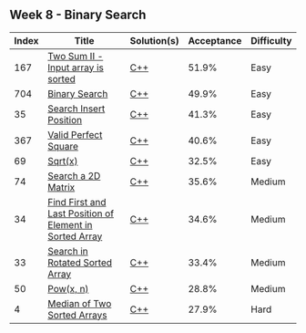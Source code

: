 ## Week 8 - Binary Search
Index|Title|Solution(s)|Acceptance|Difficulty
-|-|-|-|-
167|[Two Sum II - Input array is sorted](https://leetcode.com/problems/two-sum-ii---input-array-is-sorted)|[C++](./167.two-sum-ii-input-array-is-sorted.cpp)|51.9%|Easy
704|[Binary Search](https://leetcode.com/problems/binary-search)|[C++](./704.binary-search.cpp)|49.9%|Easy
35|[Search Insert Position](https://leetcode.com/problems/search-insert-position)|[C++](./35.search-insert-position.cpp)|41.3%|Easy
367|[Valid Perfect Square](https://leetcode.com/problems/valid-perfect-square)|[C++](./367.valid-perfect-square.cpp)|40.6%|Easy
69|[Sqrt(x)](https://leetcode.com/problems/sqrtx)|[C++](./69.sqrtx.cpp)|32.5%|Easy
74|[Search a 2D Matrix](https://leetcode.com/problems/search-a-2d-matrix)|[C++](./74.search-a-2d-matrix.cpp)|35.6%|Medium
34|[Find First and Last Position of Element in Sorted Array](https://leetcode.com/problems/find-first-and-last-position-of-element-in-sorted-array)|[C++](./34.find-first-and-last-position-of-element-in-sorted-array.cpp)|34.6%|Medium
33|[Search in Rotated Sorted Array](https://leetcode.com/problems/search-in-rotated-sorted-array)|[C++](./33.search-in-rotated-sorted-array.cpp)|33.4%|Medium
50|[Pow(x, n)](https://leetcode.com/problems/powx,-n)|[C++](./50.powx-n.cpp)|28.8%|Medium
4|[Median of Two Sorted Arrays](https://leetcode.com/problems/median-of-two-sorted-arrays)|[C++](./4.median-of-two-sorted-arrays.cpp)|27.9%|Hard
